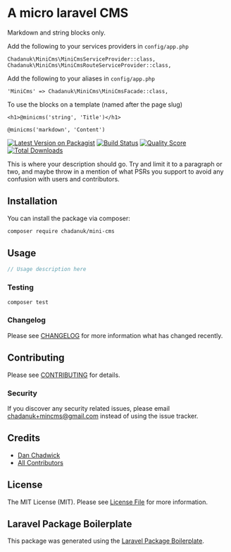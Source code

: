 # A micro laravel CMS

Markdown and string blocks only.

Add the following to your services providers in `config/app.php`
```
Chadanuk\MiniCms\MiniCmsServiceProvider::class,
Chadanuk\MiniCms\MiniCmsRouteServiceProvider::class,
```

Add the following to your aliases in `config/app.php`
```
'MiniCms' => Chadanuk\MiniCms\MiniCmsFacade::class,
```

To use the blocks on a template (named after the page slug)
```
<h1>@minicms('string', 'Title')</h1>

@minicms('markdown', 'Content')
```

[![Latest Version on Packagist](https://img.shields.io/packagist/v/chadanuk/mini-cms.svg?style=flat-square)](https://packagist.org/packages/chadanuk/mini-cms)
[![Build Status](https://img.shields.io/travis/chadanuk/mini-cms/master.svg?style=flat-square)](https://travis-ci.org/chadanuk/mini-cms)
[![Quality Score](https://img.shields.io/scrutinizer/g/chadanuk/mini-cms.svg?style=flat-square)](https://scrutinizer-ci.com/g/chadanuk/mini-cms)
[![Total Downloads](https://img.shields.io/packagist/dt/chadanuk/mini-cms.svg?style=flat-square)](https://packagist.org/packages/chadanuk/mini-cms)

This is where your description should go. Try and limit it to a paragraph or two, and maybe throw in a mention of what PSRs you support to avoid any confusion with users and contributors.

## Installation

You can install the package via composer:

```bash
composer require chadanuk/mini-cms
```

## Usage

``` php
// Usage description here
```

### Testing

``` bash
composer test
```

### Changelog

Please see [CHANGELOG](CHANGELOG.md) for more information what has changed recently.

## Contributing

Please see [CONTRIBUTING](CONTRIBUTING.md) for details.

### Security

If you discover any security related issues, please email chadanuk+mincms@gmail.com instead of using the issue tracker.

## Credits

- [Dan Chadwick](https://github.com/chadanuk)
- [All Contributors](../../contributors)

## License

The MIT License (MIT). Please see [License File](LICENSE.md) for more information.

## Laravel Package Boilerplate

This package was generated using the [Laravel Package Boilerplate](https://laravelpackageboilerplate.com).
